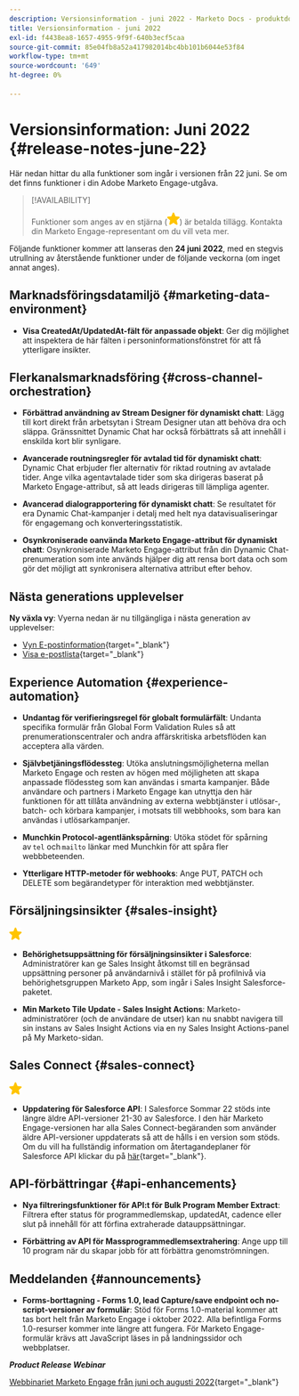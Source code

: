 ```yaml
---
description: Versionsinformation - juni 2022 - Marketo Docs - produktdokumentation
title: Versionsinformation - juni 2022
exl-id: f4438ea8-1657-4955-9f9f-640b3ecf5caa
source-git-commit: 85e04fb8a52a417982014bc4bb101b6044e53f84
workflow-type: tm+mt
source-wordcount: '649'
ht-degree: 0%

---
```


# Versionsinformation: Juni 2022 {#release-notes-june-22}

Här nedan hittar du alla funktioner som ingår i versionen från 22 juni. Se om det finns funktioner i din Adobe Marketo Engage-utgåva.

>[!AVAILABILITY]
>
>Funktioner som anges av en stjärna (![stjärna](assets/yellow-star.png)) är betalda tillägg. Kontakta din Marketo Engage-representant om du vill veta mer.

Följande funktioner kommer att lanseras den **24 juni 2022**, med en stegvis utrullning av återstående funktioner under de följande veckorna (om inget annat anges).

## Marknadsföringsdatamiljö {#marketing-data-environment}

* **Visa CreatedAt/UpdatedAt-fält för anpassade objekt**: Ger dig möjlighet att inspektera de här fälten i personinformationsfönstret för att få ytterligare insikter.

## Flerkanalsmarknadsföring {#cross-channel-orchestration}

* **Förbättrad användning av Stream Designer för dynamiskt chatt**: Lägg till kort direkt från arbetsytan i Stream Designer utan att behöva dra och släppa. Gränssnittet Dynamic Chat har också förbättrats så att innehåll i enskilda kort blir synligare.

* **Avancerade routningsregler för avtalad tid för dynamiskt chatt**: Dynamic Chat erbjuder fler alternativ för riktad routning av avtalade tider. Ange vilka agentavtalade tider som ska dirigeras baserat på Marketo Engage-attribut, så att leads dirigeras till lämpliga agenter.

* **Avancerad dialograpportering för dynamiskt chatt**: Se resultatet för era Dynamic Chat-kampanjer i detalj med helt nya datavisualiseringar för engagemang och konverteringsstatistik.

* **Osynkroniserade oanvända Marketo Engage-attribut för dynamiskt chatt**: Osynkroniserade Marketo Engage-attribut från din Dynamic Chat-prenumeration som inte används hjälper dig att rensa bort data och som gör det möjligt att synkronisera alternativa attribut efter behov.

## Nästa generations upplevelser

**Ny växla vy**: Vyerna nedan är nu tillgängliga i nästa generation av upplevelser:

* [Vyn E-postinformation](/help/marketo/product-docs/marketo-engage-modern-ux/toggle-switch.md#email-details-view){target=&quot;_blank&quot;}
* [Visa e-postlista](/help/marketo/product-docs/marketo-engage-modern-ux/toggle-switch.md#email-list-view){target=&quot;_blank&quot;}

## Experience Automation {#experience-automation}

* **Undantag för verifieringsregel för globalt formulärfält**: Undanta specifika formulär från Global Form Validation Rules så att prenumerationscentraler och andra affärskritiska arbetsflöden kan acceptera alla värden.

* **Självbetjäningsflödessteg**: Utöka anslutningsmöjligheterna mellan Marketo Engage och resten av högen med möjligheten att skapa anpassade flödessteg som kan användas i smarta kampanjer. Både användare och partners i Marketo Engage kan utnyttja den här funktionen för att tillåta användning av externa webbtjänster i utlösar-, batch- och körbara kampanjer, i motsats till webbhooks, som bara kan användas i utlösarkampanjer.

* **Munchkin Protocol-agentlänkspårning**: Utöka stödet för spårning av `tel` och `mailto` länkar med Munchkin för att spåra fler webbbeteenden.

* **Ytterligare HTTP-metoder för webhooks**: Ange PUT, PATCH och DELETE som begärandetyper för interaktion med webbtjänster.

## Försäljningsinsikter {#sales-insight}

![(stjärna)](assets/yellow-star.png)

* **Behörighetsuppsättning för försäljningsinsikter i Salesforce**: Administratörer kan ge Sales Insight åtkomst till en begränsad uppsättning personer på användarnivå i stället för på profilnivå via behörighetsgruppen Marketo App, som ingår i Sales Insight Salesforce-paketet.

* **Min Marketo Tile Update - Sales Insight Actions**: Marketo-administratörer (och de användare de utser) kan nu snabbt navigera till sin instans av Sales Insight Actions via en ny Sales Insight Actions-panel på My Marketo-sidan.

## Sales Connect {#sales-connect}

![(stjärna)](assets/yellow-star.png)

* **Uppdatering för Salesforce API**: I Salesforce Sommar 22 stöds inte längre äldre API-versioner 21-30 av Salesforce. I den här Marketo Engage-versionen har alla Sales Connect-begäranden som använder äldre API-versioner uppdaterats så att de hålls i en version som stöds. Om du vill ha fullständig information om återtagandeplaner för Salesforce API klickar du på [här](https://help.salesforce.com/s/articleView?language=en_US&amp;type=1&amp;id=000354473){target=&quot;_blank&quot;}.

## API-förbättringar {#api-enhancements}

* **Nya filtreringsfunktioner för API:t för Bulk Program Member Extract**: Filtrera efter status för programmedlemskap, updatedAt, cadence eller slut på innehåll för att förfina extraherade datauppsättningar.

* **Förbättring av API för Massprogrammedlemsextrahering**: Ange upp till 10 program när du skapar jobb för att förbättra genomströmningen.

## Meddelanden {#announcements}

* **Forms-borttagning - Forms 1.0, lead Capture/save endpoint och no-script-versioner av formulär**: Stöd för Forms 1.0-material kommer att tas bort helt från Marketo Engage i oktober 2022. Alla befintliga Forms 1.0-resurser kommer inte längre att fungera. För Marketo Engage-formulär krävs att JavaScript läses in på landningssidor och webbplatser.

**_Product Release Webinar_**

[Webbinariet Marketo Engage från juni och augusti 2022](https://engage.marketo.com/2022_June_August_Release_Webinar_OnDemandPage.html){target=&quot;_blank&quot;}
